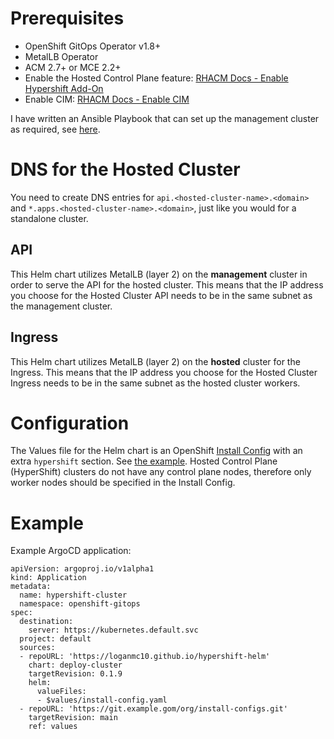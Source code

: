 # Prerequisites
* OpenShift GitOps Operator v1.8+
* MetalLB Operator
* ACM 2.7+ or MCE 2.2+
* Enable the Hosted Control Plane feature: [RHACM Docs - Enable Hypershift Add-On](https://access.redhat.com/documentation/en-us/red_hat_advanced_cluster_management_for_kubernetes/2.7/html-single/clusters/index#hypershift-addon-intro)
* Enable CIM: [RHACM Docs - Enable CIM](https://access.redhat.com/documentation/en-us/red_hat_advanced_cluster_management_for_kubernetes/2.7/html-single/clusters/index#enable-cim)

I have written an Ansible Playbook that can set up the management cluster as required, see [here](https://github.com/loganmc10/openshift-edge-installer/tree/main/provisioning).

# DNS for the Hosted Cluster
You need to create DNS entries for `api.<hosted-cluster-name>.<domain>` and `*.apps.<hosted-cluster-name>.<domain>`, just like you would for a standalone cluster.
## API
This Helm chart utilizes MetalLB (layer 2) on the **management** cluster in order to serve the API for the hosted cluster. This means that the IP address you choose for the Hosted Cluster API needs to be in the same subnet as the management cluster.
## Ingress
This Helm chart utilizes MetalLB (layer 2) on the **hosted** cluster for the Ingress. This means that the IP address you choose for the Hosted Cluster Ingress needs to be in the same subnet as the hosted cluster workers.
# Configuration
The Values file for the Helm chart is an OpenShift [Install Config](https://docs.openshift.com/container-platform/latest/installing/installing_bare_metal_ipi/ipi-install-installation-workflow.html#additional-resources_config) with an extra `hypershift` section. See [the example](install-config-example.yaml). Hosted Control Plane (HyperShift) clusters do not have any control plane nodes, therefore only worker nodes should be specified in the Install Config.
# Example
Example ArgoCD application:
```
apiVersion: argoproj.io/v1alpha1
kind: Application
metadata:
  name: hypershift-cluster
  namespace: openshift-gitops
spec:
  destination:
    server: https://kubernetes.default.svc
  project: default
  sources:
  - repoURL: 'https://loganmc10.github.io/hypershift-helm'
    chart: deploy-cluster
    targetRevision: 0.1.9
    helm:
      valueFiles:
      - $values/install-config.yaml
  - repoURL: 'https://git.example.gom/org/install-configs.git'
    targetRevision: main
    ref: values
```
